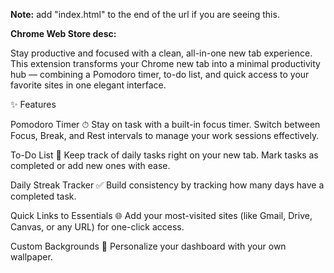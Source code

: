 **Note:** add "index.html" to the end of the url if you are seeing this.

**Chrome Web Store desc:**

Stay productive and focused with a clean, all-in-one new tab experience. This extension transforms your Chrome new tab into a minimal productivity hub — combining a Pomodoro timer, to-do list, and quick access to your favorite sites in one elegant interface.

✨ Features

Pomodoro Timer ⏱
Stay on task with a built-in focus timer. Switch between Focus, Break, and Rest intervals to manage your work sessions effectively.

To-Do List 📝
Keep track of daily tasks right on your new tab. Mark tasks as completed or add new ones with ease.

Daily Streak Tracker ✅
Build consistency by tracking how many days have a completed task.

Quick Links to Essentials 🌐
Add your most-visited sites (like Gmail, Drive, Canvas, or any URL) for one-click access.

Custom Backgrounds 🎨
Personalize your dashboard with your own wallpaper.
